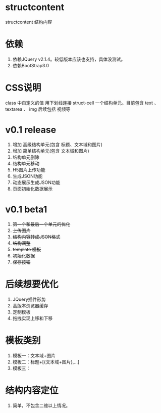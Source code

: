# structcontent
structcontent 结构内容


# 依赖
1. 依赖JQuery v2.1.4。较低版本应该也支持，具体没测试。
2. 依赖BootStrap3.0


# CSS说明
class 中自定义的值 用下划线连接
struct-cell 一个结构单元。目前包含 text 、 textarea 、 img 后续包括 视频等


# v0.1 release
1. 增加 高级结构单元(包含 标题、文本域和图片)
2. 增加 简单结构单元(包含 文本域和图片)
3. 结构单元删除
4. 结构单元移动
5. H5图片上传功能
6. 生成JSON功能
7. 动态展示生成JSON功能
8. 页面初始化数据展示

# v0.1 beta1
1. ~~第一个和最后一个单元的优化~~
2. ~~上传图片~~
3. ~~结构内容转成JSON格式~~
4. ~~结构调整~~
5. ~~template 模板~~
6. ~~初始化数据~~
7. ~~保存按钮~~ 
 

# 后续想要优化
1. JQuery插件形势
2. 高版本浏览器缓存
3. 定制模板
4. 拖拽实现上移和下移

# 模板类别
1. 模板一：文本域+图片
2. 模板二：标题+[{文本域+图片},...]
3. 模板三：

# 结构内容定位
1. 简单，不包含二维以上情况。
